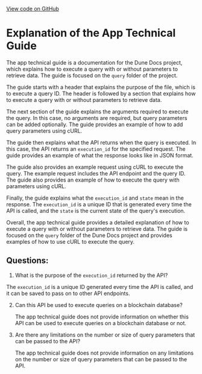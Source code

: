 [View code on GitHub](https://dune.com/blob/master/api\api-reference\execute-query-id.md)

# Explanation of the App Technical Guide

The app technical guide is a documentation for the Dune Docs project, which explains how to execute a query with or without parameters to retrieve data. The guide is focused on the `query` folder of the project. 

The guide starts with a header that explains the purpose of the file, which is to execute a query ID. The header is followed by a section that explains how to execute a query with or without parameters to retrieve data. 

The next section of the guide explains the arguments required to execute the query. In this case, no arguments are required, but query parameters can be added optionally. The guide provides an example of how to add query parameters using cURL. 

The guide then explains what the API returns when the query is executed. In this case, the API returns an `execution_id` for the specified request. The guide provides an example of what the response looks like in JSON format. 

The guide also provides an example request using cURL to execute the query. The example request includes the API endpoint and the query ID. The guide also provides an example of how to execute the query with parameters using cURL. 

Finally, the guide explains what the `execution_id` and `state` mean in the response. The `execution_id` is a unique ID that is generated every time the API is called, and the `state` is the current state of the query's execution. 

Overall, the app technical guide provides a detailed explanation of how to execute a query with or without parameters to retrieve data. The guide is focused on the `query` folder of the Dune Docs project and provides examples of how to use cURL to execute the query.
## Questions: 
 1. What is the purpose of the `execution_id` returned by the API?
   
   The `execution_id` is a unique ID generated every time the API is called, and it can be saved to pass on to other API endpoints.

2. Can this API be used to execute queries on a blockchain database?
   
   The app technical guide does not provide information on whether this API can be used to execute queries on a blockchain database or not.

3. Are there any limitations on the number or size of query parameters that can be passed to the API?
   
   The app technical guide does not provide information on any limitations on the number or size of query parameters that can be passed to the API.
